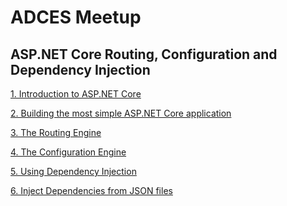 ADCES Meetup
============
ASP.NET Core Routing, Configuration and Dependency Injection
-----------------------------------------------------------

[1. Introduction to ASP.NET Core](docs/aspnet-core-introduction.md)

[2. Building the most simple ASP.NET Core application](https://radu-matei.github.io/blog/aspnet-core-startup/)

[3. The Routing Engine](docs/routing.md)

[4. The Configuration Engine](docs/configuration.md)

[5. Using Dependency Injection](docs/configuration-dependency-injection.md)

[6. Inject Dependencies from JSON files](docs/inject-json-dependencies.md)